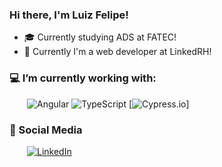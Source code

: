 ### Hi there, I'm Luiz Felipe!
- 🎓 Currently studying ADS at FATEC!
- 🔧 Currently I'm a web developer at LinkedRH!

### 💻 I’m currently working with:
&emsp;&emsp;![Angular](https://img.shields.io/badge/angular-%23DD0031.svg?style=for-the-badge&logo=angular&logoColor=white)
![TypeScript](https://img.shields.io/badge/typescript-%23007ACC.svg?style=for-the-badge&logo=typescript&logoColor=white)
[![Cypress.io](https://avatars.githubusercontent.com/u/8908513?s=200&v=4)]


### :busts_in_silhouette: Social Media

&emsp;&emsp;[![LinkedIn](https://img.shields.io/badge/linkedin-%230077B5.svg?style=for-the-badge&logo=linkedin&logoColor=white)](https://www.linkedin.com/in/luiz-felipe-leite-632467244/)
